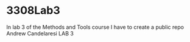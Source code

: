 # 3308Lab3
In lab 3 of the Methods and Tools course I have to create a public repo
Andrew Candelaresi
LAB 3
